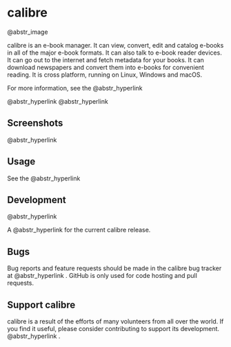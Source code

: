 # calibre

@abstr_image 

calibre is an e-book manager. It can view, convert, edit and catalog e-books in all of the major e-book formats. It can also talk to e-book reader devices. It can go out to the internet and fetch metadata for your books. It can download newspapers and convert them into e-books for convenient reading. It is cross platform, running on Linux, Windows and macOS.

For more information, see the @abstr_hyperlink 

@abstr_hyperlink @abstr_hyperlink 

## Screenshots

@abstr_hyperlink 

## Usage

See the @abstr_hyperlink 

## Development

@abstr_hyperlink 

A @abstr_hyperlink for the current calibre release.

## Bugs

Bug reports and feature requests should be made in the calibre bug tracker at @abstr_hyperlink . GitHub is only used for code hosting and pull requests.

## Support calibre

calibre is a result of the efforts of many volunteers from all over the world. If you find it useful, please consider contributing to support its development. @abstr_hyperlink .
